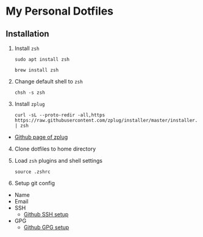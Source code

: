 # My Personal Dotfiles

## Installation
1. Install `zsh`
    ```
    sudo apt install zsh
    ```
    ```
    brew install zsh
    ```

2. Change default shell to `zsh`
    ```
    chsh -s zsh
    ```

3. Install `zplug`
    ```
    curl -sL --proto-redir -all,https https://raw.githubusercontent.com/zplug/installer/master/installer.zsh | zsh
    ```
- [Github page of zplug](https://github.com/zplug/zplug)

4. Clone dotfiles to home directory

5. Load `zsh` plugins and shell settings
    ```
    source .zshrc
    ```

6. Setup git config
- Name
- Email
- SSH
    - [Github SSH setup](https://docs.github.com/en/github/authenticating-to-github/connecting-to-github-with-ssh)
- GPG
    - [Github GPG setup](https://docs.github.com/en/github/authenticating-to-github/managing-commit-signature-verification)
